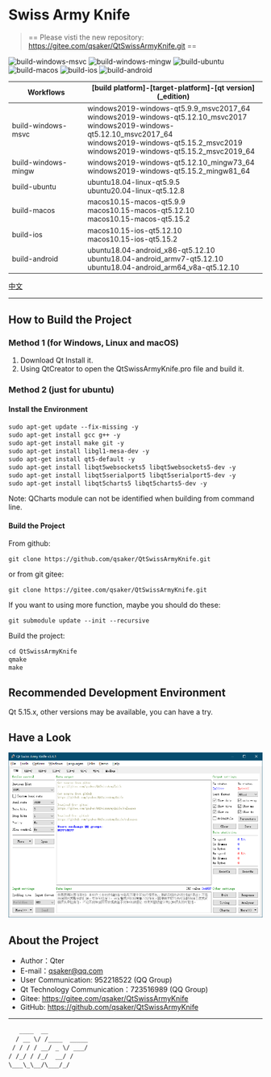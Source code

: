 # Swiss Army Knife

> == Please visti the new repository: https://gitee.com/qsaker/QtSwissArmyKnife.git ==

![build-windows-msvc](https://github.com/qsaker/QtSwissArmyKnife/workflows/build-windows-msvc/badge.svg)
![build-windows-mingw](https://github.com/qsaker/QtSwissArmyKnife/workflows/build-windows-mingw/badge.svg)
![build-ubuntu](https://github.com/qsaker/QtSwissArmyKnife/workflows/build-ubuntu/badge.svg)
![build-macos](https://github.com/qsaker/QtSwissArmyKnife/workflows/build-macos/badge.svg)
![build-ios](https://github.com/qsaker/QtSwissArmyKnife/workflows/build-ios/badge.svg)
![build-android](https://github.com/qsaker/QtSwissArmyKnife/workflows/build-android/badge.svg)

|Workflows|\[build platform\]-\[target-platform\]-\[qt version\]\(_edition\)|
|----|----|
|build-windows-msvc|windows2019-windows-qt5.9.9_msvc2017_64</br>windows2019-windows-qt5.12.10_msvc2017</br>windows2019-windows-qt5.12.10_msvc2017_64</br>windows2019-windows-qt5.15.2_msvc2019</br>windows2019-windows-qt5.15.2_msvc2019_64|
|build-windows-mingw|windows2019-windows-qt5.12.10_mingw73_64</br> windows2019-windows-qt5.15.2_mingw81_64|
|build-ubuntu|ubuntu18.04-linux-qt5.9.5</br>ubuntu20.04-linux-qt5.12.8|
|build-macos|macos10.15-macos-qt5.9.9</br>macos10.15-macos-qt5.12.10</br>macos10.15-macos-qt5.15.2|
|build-ios|macos10.15-ios-qt5.12.10</br>macos10.15-ios-qt5.15.2|
|build-android|ubuntu18.04-android_x86-qt5.12.10</br>ubuntu18.04-android_armv7-qt5.12.10</br>ubuntu18.04-android_arm64_v8a-qt5.12.10|

[中文](./doc/zh_CN/README.md)
***************

## How to Build the Project

### Method 1 (for Windows, Linux and macOS)

1. Download Qt Install it.
2. Using QtCreator to open the QtSwissArmyKnife.pro file and build it.

### Method 2 (just for ubuntu)

#### Install the Environment

```(shell)
sudo apt-get update --fix-missing -y
sudo apt-get install gcc g++ -y
sudo apt-get install make git -y
sudo apt-get install libgl1-mesa-dev -y
sudo apt-get install qt5-default -y
sudo apt-get install libqt5websockets5 libqt5websockets5-dev -y
sudo apt-get install libqt5serialport5 libqt5serialport5-dev -y
sudo apt-get install libqt5charts5 libqt5charts5-dev -y
```

Note: QCharts module can not be identified when building from command line.

#### Build the Project

From github:

```(shell)
git clone https://github.com/qsaker/QtSwissArmyKnife.git
```

or from git gitee:

```(shell)
git clone https://gitee.com/qsaker/QtSwissArmyKnife.git
```

If you want to using more function, maybe you should do these:

```(shell)
git submodule update --init --recursive
```

Build the project:

```(shell)
cd QtSwissArmyKnife
qmake
make
```

## Recommended Development Environment

Qt 5.15.x, other versions may be available, you can have a try.

## Have a Look

![MainWindow.png](MainWindow.png)

## About the Project

* Author：Qter
* E-mail：qsaker@qq.com
* User Communication: 952218522 (QQ Group)
* Qt Technology Communication：723516989 (QQ Group)
* Gitee: <https://gitee.com/qsaker/QtSwissArmyKnife>
* GitHub: <https://github.com/qsaker/QtSwissArmyKnife>

***************

```txt
   ____  __
  / __ \/ /____  _____
 / / / / __/ _ \/ ___/
/ /_/ / /_/  __/ /
\___\_\__/\___/_/

```
